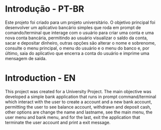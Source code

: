 # Introdução - **PT-BR**
Este projeto foi criado para um projeto universitário. O objetivo principal foi desenvolver um aplicativo bancário simples que roda em prompt de comando/terminal que interage com o usuário para criar uma conta e uma nova conta bancária, permitindo ao usuário visualizar o saldo da conta, sacar e depositar dinheiro, outras opções são alterar o nome e sobrenome, consulte o menu principal, o menu do usuário e o menu do banco e, por último, saia do aplicativo que encerra a conta do usuário e imprime uma mensagem de saída.

# Introduction - **EN**
This project was created for a University Project. The main objective was developed a simple bank application that runs in prompt command/terminal which interact with the user to create a account and a new bank account, permitting the user to see balance account, withdrawn and deposit cash, other options are change the name and lastname, see the main menu, the user menu and bank menu, and for the last, exit the application that terminate the user account and print a exit message.

